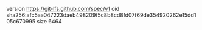 version https://git-lfs.github.com/spec/v1
oid sha256:afc5aa047223daeb498209f5c8b8cd8fd07f69de354920262e15dd105c670995
size 6464
